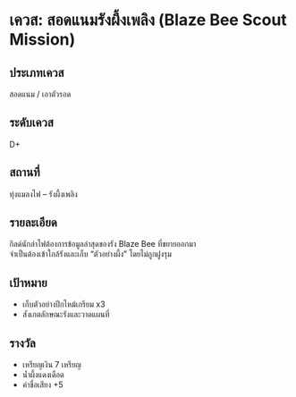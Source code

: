 # เควส: สอดแนมรังผึ้งเพลิง (Blaze Bee Scout Mission)

## ประเภทเควส
สอดแนม / เอาตัวรอด

## ระดับเควส
D+

## สถานที่
ทุ่งแมลงไฟ – รังผึ้งเพลิง

## รายละเอียด
กิลด์นักล่าไฟต้องการข้อมูลล่าสุดของรัง Blaze Bee ที่ขยายออกมา  
จำเป็นต้องเข้าใกล้รังและเก็บ “ตัวอย่างผึ้ง” โดยไม่ถูกฝูงรุม

## เป้าหมาย
- เก็บตัวอย่างปีกไหม้เกรียม x3  
- สังเกตลักษณะรังและวาดแผนที่

## รางวัล
- เหรียญเงิน 7 เหรียญ  
- น้ำผึ้งแดงเดือด  
- ค่าชื่อเสียง +5
